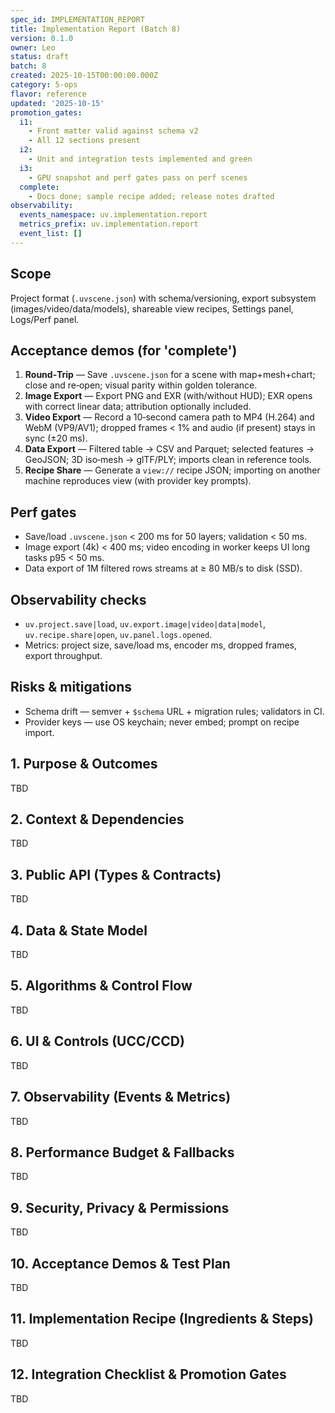 ```yaml
---
spec_id: IMPLEMENTATION_REPORT
title: Implementation Report (Batch 8)
version: 0.1.0
owner: Leo
status: draft
batch: 8
created: 2025-10-15T00:00:00.000Z
category: 5-ops
flavor: reference
updated: '2025-10-15'
promotion_gates:
  i1:
    - Front matter valid against schema v2
    - All 12 sections present
  i2:
    - Unit and integration tests implemented and green
  i3:
    - GPU snapshot and perf gates pass on perf scenes
  complete:
    - Docs done; sample recipe added; release notes drafted
observability:
  events_namespace: uv.implementation.report
  metrics_prefix: uv.implementation.report
  event_list: []
---
```


## Scope
Project format (`.uvscene.json`) with schema/versioning, export subsystem (images/video/data/models),
shareable view recipes, Settings panel, Logs/Perf panel.

## Acceptance demos (for 'complete')
1. **Round‑Trip** — Save `.uvscene.json` for a scene with map+mesh+chart; close and re‑open; visual parity within golden tolerance.
2. **Image Export** — Export PNG and EXR (with/without HUD); EXR opens with correct linear data; attribution optionally included.
3. **Video Export** — Record a 10‑second camera path to MP4 (H.264) and WebM (VP9/AV1); dropped frames < 1% and audio (if present) stays in sync (±20 ms).
4. **Data Export** — Filtered table → CSV and Parquet; selected features → GeoJSON; 3D iso‑mesh → glTF/PLY; imports clean in reference tools.
5. **Recipe Share** — Generate a `view://` recipe JSON; importing on another machine reproduces view (with provider key prompts).

## Perf gates
- Save/load `.uvscene.json` < 200 ms for 50 layers; validation < 50 ms.
- Image export (4k) < 400 ms; video encoding in worker keeps UI long tasks p95 < 50 ms.
- Data export of 1M filtered rows streams at ≥ 80 MB/s to disk (SSD).

## Observability checks
- `uv.project.save|load`, `uv.export.image|video|data|model`, `uv.recipe.share|open`, `uv.panel.logs.opened`.
- Metrics: project size, save/load ms, encoder ms, dropped frames, export throughput.

## Risks & mitigations
- Schema drift — semver + `$schema` URL + migration rules; validators in CI.
- Provider keys — use OS keychain; never embed; prompt on recipe import.

## 1. Purpose & Outcomes
TBD


## 2. Context & Dependencies
TBD


## 3. Public API (Types & Contracts)
TBD


## 4. Data & State Model
TBD


## 5. Algorithms & Control Flow
TBD


## 6. UI & Controls (UCC/CCD)
TBD


## 7. Observability (Events & Metrics)
TBD


## 8. Performance Budget & Fallbacks
TBD


## 9. Security, Privacy & Permissions
TBD


## 10. Acceptance Demos & Test Plan
TBD


## 11. Implementation Recipe (Ingredients & Steps)
TBD


## 12. Integration Checklist & Promotion Gates
TBD

